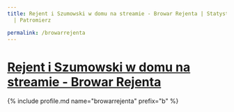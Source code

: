 ```yaml
---
title: Rejent i Szumowski w domu na streamie - Browar Rejenta | Statystyki patronite.pl
  | Patromierz

permalink: /browarrejenta
---
```


# [Rejent i Szumowski w domu na streamie - Browar Rejenta](https://patronite.pl/browarrejenta)

{% include profile.md name="browarrejenta" prefix="b" %}
